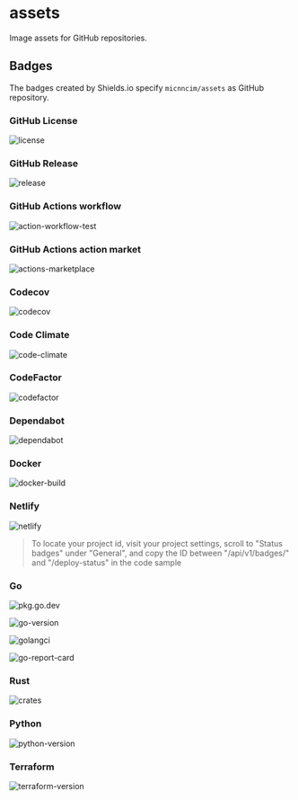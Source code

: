 # assets

Image assets for GitHub repositories.

## Badges

The badges created by Shields.io specify `micnncim/assets` as GitHub repository.

### GitHub License

![license](https://img.shields.io/github/license/micnncim/assets?style=for-the-badge)

### GitHub Release

![release](https://img.shields.io/github/v/release/micnncim/assets?style=for-the-badge&logo=github)

### GitHub Actions workflow

![action-workflow-test](https://img.shields.io/github/workflow/status/micnncim/assets/Test?label=Test&style=for-the-badge&logo=github)

### GitHub Actions action market

![actions-marketplace](https://img.shields.io/badge/marketplace-assets-blue?style=for-the-badge&logo=github)

### Codecov

![codecov](https://img.shields.io/codecov/c/github/micnncim/assets?style=for-the-badge&logo=codecov)

### Code Climate

![code-climate](https://img.shields.io/codeclimate/maintainability/micnncim/assets?logo=code-climate&style=for-the-badge)

### CodeFactor

![codefactor](https://img.shields.io/codefactor/grade/github/micnncim/assets?logo=codefactor&style=for-the-badge)

### Dependabot

![dependabot](https://img.shields.io/badge/dependabot-enabled-blue?style=for-the-badge&logo=dependabot)

### Docker

![docker-build](https://img.shields.io/docker/cloud/build/micnncim/assets?logo=docker&style=for-the-badge)

### Netlify

![netlify](https://img.shields.io/netlify/<project-id>?logo=netlify&style=for-the-badge)

> To locate your project id, visit your project settings, scroll to "Status badges" under "General", and copy the ID between "/api/v1/badges/" and "/deploy-status" in the code sample

### Go

![pkg.go.dev](https://img.shields.io/badge/pkg.go.dev-reference-blue?style=for-the-badge&logo=go)

![go-version](https://img.shields.io/github/go-mod/go-version/micnncim/assets?logo=go&style=for-the-badge)

![golangci](https://img.shields.io/badge/golangci-enabled-green?style=for-the-badge&logo=go)

![go-report-card](https://goreportcard.com/badge/github.com/micnncim/assets?style=for-the-badge)

### Rust

![crates](https://img.shields.io/crates/v/assets?logo=rust&style=for-the-badge)

### Python

![python-version](https://img.shields.io/github/pipenv/locked/python-version/micnncim/assets?logo=python&style=for-the-badge)

### Terraform

![terraform-version](https://img.shields.io/badge/terraform-v0.12-blue?style=for-the-badge&logo=terraform)
